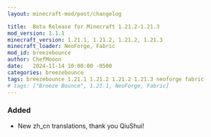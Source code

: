 ```yaml
---
layout: minecraft-mod/post/changelog

title:  Beta Release for Minecraft 1.21.2-1.21.3
mod_version: 1.1.1
minecraft_version: 1.21.1, 1.21.2, 1.21.2, 1.21.3
minecraft_loader: NeoForge, Fabric
mod_id: breezebounce
author: ChefMooon
date:   2024-11-14 10:00:00 -0500
categories: breezebounce
tags: breezebounce 1.21.1 1.21.2 1.21.2 1.21.3 neoforge fabric
# tags: ["Breeze Bounce", 1.21.1, NeoForge, Fabric]
---
```


### Added

- New zh_cn translations, thank you QiuShui!